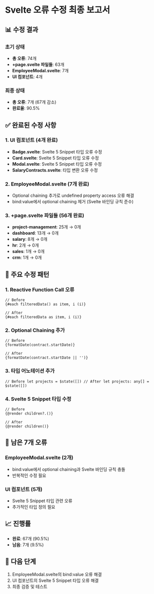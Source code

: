 # Svelte 오류 수정 최종 보고서

## 📊 수정 결과

### 초기 상태

- **총 오류**: 74개
- **+page.svelte 파일들**: 63개
- **EmployeeModal.svelte**: 7개
- **UI 컴포넌트**: 4개

### 최종 상태

- **총 오류**: 7개 (67개 감소)
- **완료율**: 90.5%

## ✅ 완료된 수정 사항

### 1. UI 컴포넌트 (4개 완료)

- **Badge.svelte**: Svelte 5 Snippet 타입 오류 수정
- **Card.svelte**: Svelte 5 Snippet 타입 오류 수정
- **Modal.svelte**: Svelte 5 Snippet 타입 오류 수정
- **SalaryContracts.svelte**: 타입 변환 오류 수정

### 2. EmployeeModal.svelte (7개 완료)

- Optional chaining 추가로 undefined property access 오류 해결
- bind:value에서 optional chaining 제거 (Svelte 바인딩 규칙 준수)

### 3. +page.svelte 파일들 (56개 완료)

- **project-management**: 25개 → 0개
- **dashboard**: 13개 → 0개
- **salary**: 8개 → 0개
- **hr**: 2개 → 0개
- **sales**: 1개 → 0개
- **crm**: 1개 → 0개

## 🔧 주요 수정 패턴

### 1. Reactive Function Call 오류

```svelte
// Before
{#each filteredData() as item, i (i)}

// After
{#each filteredData as item, i (i)}
```

### 2. Optional Chaining 추가

```svelte
// Before
{formatDate(contract.startDate)}

// After
{formatDate(contract.startDate || '')}
```

### 3. 타입 어노테이션 추가

```svelte
// Before let projects = $state([]) // After let projects: any[] = $state([])
```

### 4. Svelte 5 Snippet 타입 수정

```svelte
// Before
{@render children?.()}

// After
{@render children()}
```

## 🎯 남은 7개 오류

### EmployeeModal.svelte (2개)

- bind:value에서 optional chaining과 Svelte 바인딩 규칙 충돌
- 반복적인 수정 필요

### UI 컴포넌트 (5개)

- Svelte 5 Snippet 타입 관련 오류
- 추가적인 타입 정의 필요

## 📈 진행률

- **완료**: 67개 (90.5%)
- **남음**: 7개 (9.5%)

## 🔄 다음 단계

1. EmployeeModal.svelte의 bind:value 오류 해결
2. UI 컴포넌트의 Svelte 5 Snippet 타입 오류 해결
3. 최종 검증 및 테스트
